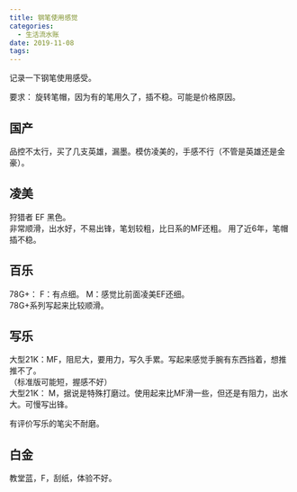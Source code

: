 ```yaml
---
title: 钢笔使用感觉
categories:
  - 生活流水账
date: 2019-11-08
tags:
---
```


记录一下钢笔使用感受。  

<!-- more -->

要求：
旋转笔帽，因为有的笔用久了，插不稳。可能是价格原因。  

## 国产
品控不太行，买了几支英雄，漏墨。模仿凌美的，手感不行（不管是英雄还是金豪）。    

## 凌美
狩猎者 EF 黑色。  
非常顺滑，出水好，不易出锋，笔划较粗，比日系的MF还粗。
用了近6年，笔帽插不稳。  

## 百乐
78G+： 
F：有点细。
M：感觉比前面凌美EF还细。  
78G+系列写起来比较顺滑。  

## 写乐
大型21K：MF，阻尼大，要用力，写久手累。写起来感觉手腕有东西挡着，想推推不了。  
（标准版可能短，握感不好）  
大型21K： M，据说是特殊打磨过。使用起来比MF滑一些，但还是有阻力，出水大。可慢写出锋。  

有评价写乐的笔尖不耐磨。  

## 白金
教堂蓝，F，刮纸，体验不好。  

 